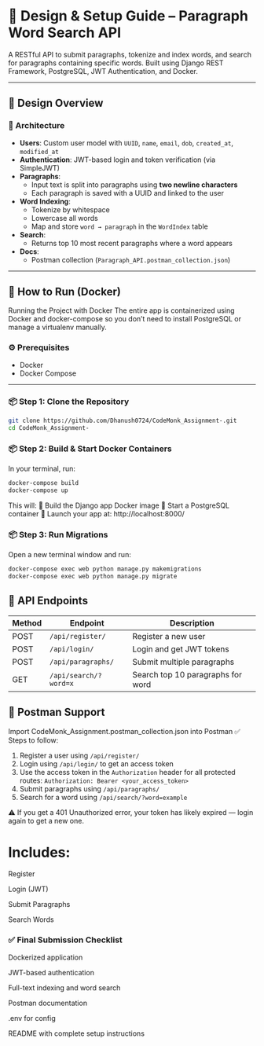 # 📘 Design & Setup Guide – Paragraph Word Search API 

A RESTful API to submit paragraphs, tokenize and index words, and search for paragraphs containing specific words. Built using Django REST Framework, PostgreSQL, JWT Authentication, and Docker.

---

## 📐 Design Overview

### 🧱 Architecture

- **Users**: Custom user model with `UUID`, `name`, `email`, `dob`, `created_at`, `modified_at`
- **Authentication**: JWT-based login and token verification (via SimpleJWT)
- **Paragraphs**:
  - Input text is split into paragraphs using **two newline characters**
  - Each paragraph is saved with a UUID and linked to the user
- **Word Indexing**:
  - Tokenize by whitespace
  - Lowercase all words
  - Map and store `word → paragraph` in the `WordIndex` table
- **Search**:
  - Returns top 10 most recent paragraphs where a word appears
- **Docs**:
  - Postman collection (`Paragraph_API.postman_collection.json`)
---

## 🐳 How to Run (Docker)
Running the Project with Docker
The entire app is containerized using Docker and docker-compose so you don’t need to install PostgreSQL or manage a virtualenv manually.

### ⚙️ Prerequisites

- Docker
- Docker Compose

---

### 📦 Step 1: Clone the Repository

```bash
git clone https://github.com/Dhanush0724/CodeMonk_Assignment-.git
cd CodeMonk_Assignment-

```

### 📦 Step 2: Build & Start Docker Containers

In your terminal, run:

```bash
docker-compose build
docker-compose up
```

This will:
🐳 Build the Django app Docker image
🐘 Start a PostgreSQL container
🚀 Launch your app at: http://localhost:8000/

### 📦 Step 3: Run Migrations
Open a new terminal window and run:
```bash
docker-compose exec web python manage.py makemigrations
docker-compose exec web python manage.py migrate
```
## 🚀 API Endpoints

| Method | Endpoint               | Description                          |
|--------|------------------------|--------------------------------------|
| POST   | `/api/register/`       | Register a new user                  |
| POST   | `/api/login/`          | Login and get JWT tokens             |
| POST   | `/api/paragraphs/`     | Submit multiple paragraphs           |
| GET    | `/api/search/?word=x`  | Search top 10 paragraphs for word    |

## 📘 Postman Support

Import CodeMonk_Assignment.postman_collection.json into Postman
✅ Steps to follow:
1. Register a user using `/api/register/`
2. Login using `/api/login/` to get an access token
3. Use the access token in the `Authorization` header for all protected routes:
   `Authorization: Bearer <your_access_token>`
4. Submit paragraphs using `/api/paragraphs/`
5. Search for a word using `/api/search/?word=example`

⚠️ If you get a 401 Unauthorized error, your token has likely expired — login again to get a new one.


# Includes:

  Register
  
  Login (JWT)
  
  Submit Paragraphs
  
  Search Words


### ✅ Final Submission Checklist

 Dockerized application
 
 JWT-based authentication
 
 Full-text indexing and word search
 
 Postman documentation
 
 .env for config
 
 README with complete setup instructions
